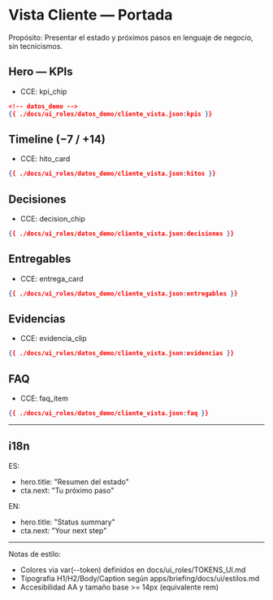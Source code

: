 # Vista Cliente — Portada

Propósito: Presentar el estado y próximos pasos en lenguaje de negocio, sin tecnicismos.

## Hero — KPIs
- CCE: kpi_chip
```json
<!-- datos_demo -->
{{ ./docs/ui_roles/datos_demo/cliente_vista.json:kpis }}
```

## Timeline (−7 / +14)
- CCE: hito_card
```json
{{ ./docs/ui_roles/datos_demo/cliente_vista.json:hitos }}
```

## Decisiones
- CCE: decision_chip
```json
{{ ./docs/ui_roles/datos_demo/cliente_vista.json:decisiones }}
```

## Entregables
- CCE: entrega_card
```json
{{ ./docs/ui_roles/datos_demo/cliente_vista.json:entregables }}
```

## Evidencias
- CCE: evidencia_clip
```json
{{ ./docs/ui_roles/datos_demo/cliente_vista.json:evidencias }}
```

## FAQ
- CCE: faq_item
```json
{{ ./docs/ui_roles/datos_demo/cliente_vista.json:faq }}
```

---

## i18n
ES:
- hero.title: "Resumen del estado"
- cta.next: "Tu próximo paso"

EN:
- hero.title: "Status summary"
- cta.next: "Your next step"

---

Notas de estilo:
- Colores via var(--token) definidos en docs/ui_roles/TOKENS_UI.md
- Tipografía H1/H2/Body/Caption según apps/briefing/docs/ui/estilos.md
- Accesibilidad AA y tamaño base >= 14px (equivalente rem)
